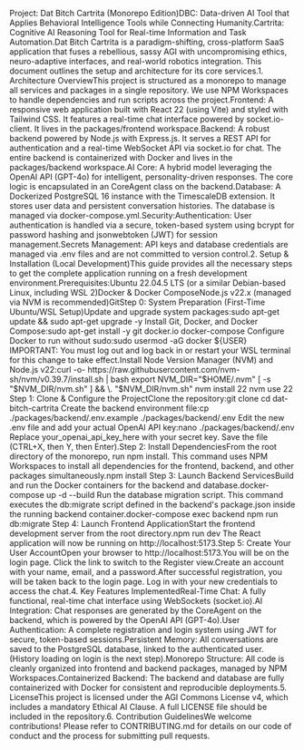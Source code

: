 Project: Dat Bitch Cartrita (Monorepo Edition)DBC: Data-driven AI Tool that Applies Behavioral Intelligence Tools while Connecting Humanity.Cartrita: Cognitive AI Reasoning Tool for Real-time Information and Task Automation.Dat Bitch Cartrita is a paradigm-shifting, cross-platform SaaS application that fuses a rebellious, sassy AGI with uncompromising ethics, neuro-adaptive interfaces, and real-world robotics integration. This document outlines the setup and architecture for its core services.1. Architecture OverviewThis project is structured as a monorepo to manage all services and packages in a single repository. We use NPM Workspaces to handle dependencies and run scripts across the project.Frontend: A responsive web application built with React 22 (using Vite) and styled with Tailwind CSS. It features a real-time chat interface powered by socket.io-client. It lives in the packages/frontend workspace.Backend: A robust backend powered by Node.js with Express.js. It serves a REST API for authentication and a real-time WebSocket API via socket.io for chat. The entire backend is containerized with Docker and lives in the packages/backend workspace.AI Core: A hybrid model leveraging the OpenAI API (GPT-4o) for intelligent, personality-driven responses. The core logic is encapsulated in an CoreAgent class on the backend.Database: A Dockerized PostgreSQL 16 instance with the TimescaleDB extension. It stores user data and persistent conversation histories. The database is managed via docker-compose.yml.Security:Authentication: User authentication is handled via a secure, token-based system using bcrypt for password hashing and jsonwebtoken (JWT) for session management.Secrets Management: API keys and database credentials are managed via .env files and are not committed to version control.2. Setup & Installation (Local Development)This guide provides all the necessary steps to get the complete application running on a fresh development environment.Prerequisites:Ubuntu 22.04.5 LTS (or a similar Debian-based Linux, including WSL 2)Docker & Docker ComposeNode.js v22.x (managed via NVM is recommended)GitStep 0: System Preparation (First-Time Ubuntu/WSL Setup)Update and upgrade system packages:sudo apt-get update && sudo apt-get upgrade -y
Install Git, Docker, and Docker Compose:sudo apt-get install -y git docker.io docker-compose
Configure Docker to run without sudo:sudo usermod -aG docker ${USER}
IMPORTANT: You must log out and log back in or restart your WSL terminal for this change to take effect.Install Node Version Manager (NVM) and Node.js v22:curl -o- https://raw.githubusercontent.com/nvm-sh/nvm/v0.39.7/install.sh | bash
export NVM_DIR="$HOME/.nvm"
[ -s "$NVM_DIR/nvm.sh" ] && \. "$NVM_DIR/nvm.sh"
nvm install 22
nvm use 22
Step 1: Clone & Configure the ProjectClone the repository:git clone <your-github-repo-url>
cd dat-bitch-cartrita
Create the backend environment file:cp ./packages/backend/.env.example ./packages/backend/.env
Edit the new .env file and add your actual OpenAI API key:nano ./packages/backend/.env
Replace your_openai_api_key_here with your secret key. Save the file (CTRL+X, then Y, then Enter).Step 2: Install DependenciesFrom the root directory of the monorepo, run npm install. This command uses NPM Workspaces to install all dependencies for the frontend, backend, and other packages simultaneously.npm install
Step 3: Launch Backend ServicesBuild and run the Docker containers for the backend and database.docker-compose up -d --build
Run the database migration script. This command executes the db:migrate script defined in the backend's package.json inside the running backend container.docker-compose exec backend npm run db:migrate
Step 4: Launch Frontend ApplicationStart the frontend development server from the root directory.npm run dev
The React application will now be running on http://localhost:5173.Step 5: Create Your User AccountOpen your browser to http://localhost:5173.You will be on the login page. Click the link to switch to the Register view.Create an account with your name, email, and a password.After successful registration, you will be taken back to the login page. Log in with your new credentials to access the chat.4. Key Features ImplementedReal-Time Chat: A fully functional, real-time chat interface using WebSockets (socket.io).AI Integration: Chat responses are generated by the CoreAgent on the backend, which is powered by the OpenAI API (GPT-4o).User Authentication: A complete registration and login system using JWT for secure, token-based sessions.Persistent Memory: All conversations are saved to the PostgreSQL database, linked to the authenticated user. (History loading on login is the next step).Monorepo Structure: All code is cleanly organized into frontend and backend packages, managed by NPM Workspaces.Containerized Backend: The backend and database are fully containerized with Docker for consistent and reproducible deployments.5. LicenseThis project is licensed under the AGI Commons License v4, which includes a mandatory Ethical AI Clause. A full LICENSE file should be included in the repository.6. Contribution GuidelinesWe welcome contributions! Please refer to CONTRIBUTING.md for details on our code of conduct and the process for submitting pull requests.
